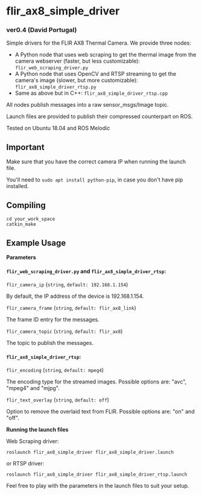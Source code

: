 # flir_ax8_simple_driver

### ver0.4 (David Portugal)
Simple drivers for the FLIR AX8 Thermal Camera. We provide three nodes:
 - A Python node that uses web scraping to get the thermal image from the camera webserver (faster, but less customizable): `flir_web_scraping_driver.py`
 - A Python node that uses OpenCV and RTSP streaming to get the camera's image (slower, but more customizable): `flir_ax8_simple_driver_rtsp.py`
 - Same as above but in C++: `flir_ax8_simple_driver_rtsp.cpp`

All nodes publish messages into a raw sensor_msgs/Image topic. 

Launch files are provided to publish their compressed counterpart on ROS.

Tested on Ubuntu 18.04 and ROS Melodic


## Important

Make sure that you have the correct camera IP when running the launch file.

You'll need to ```sudo apt install python-pip```, in case you don't have pip installed.


## Compiling

```
cd your_work_space
catkin_make 
```


## Example Usage

**Parameters**

#### `flir_web_scraping_driver.py` and `flir_ax8_simple_driver_rtsp`:

`flir_camera_ip` (`string`, `default: 192.168.1.154`)

By default, the IP address of the device is 192.168.1.154.

`flir_camera_frame` (`string`, `default: flir_ax8_link`)

The frame ID entry for the messages.

`flir_camera_topic` (`string`, `default: flir_ax8`)

The topic to publish the messages.



#### `flir_ax8_simple_driver_rtsp`:

`flir_encoding` (`string`, `default: mpeg4`)

The encoding type for the streamed images. Possible options are: "avc", "mpeg4" and "mjpg".

`flir_text_overlay` (`string`, `default: off`)

Option to remove the overlaid text from FLIR. Possible options are: "on" and "off".


**Running the launch files**

Web Scraping driver:

```
roslaunch flir_ax8_simple_driver flir_ax8_simple_driver.launch
```
or RTSP driver:

```
roslaunch flir_ax8_simple_driver flir_ax8_simple_driver_rtsp.launch
```

Feel free to play with the parameters in the launch files to suit your setup.
